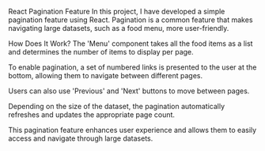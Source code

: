 React Pagination Feature
In this project, I have developed a simple pagination feature using React. Pagination is a common feature that makes navigating large datasets, such as a food menu, more user-friendly.

How Does It Work?
The 'Menu' component takes all the food items as a list and determines the number of items to display per page.

To enable pagination, a set of numbered links is presented to the user at the bottom, allowing them to navigate between different pages.

Users can also use 'Previous' and 'Next' buttons to move between pages.

Depending on the size of the dataset, the pagination automatically refreshes and updates the appropriate page count.

This pagination feature enhances user experience and allows them to easily access and navigate through large datasets.
